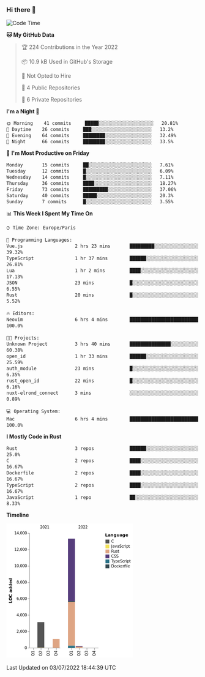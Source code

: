 ### Hi there 👋

<!--START_SECTION:waka-->
![Code Time](http://img.shields.io/badge/Code%20Time-0%20secs-blue)

**🐱 My GitHub Data** 

> 🏆 224 Contributions in the Year 2022
 > 
> 📦 10.9 kB Used in GitHub's Storage 
 > 
> 🚫 Not Opted to Hire
 > 
> 📜 4 Public Repositories 
 > 
> 🔑 6 Private Repositories  
 > 
**I'm a Night 🦉** 

```text
🌞 Morning    41 commits     █████░░░░░░░░░░░░░░░░░░░░   20.81% 
🌆 Daytime    26 commits     ███░░░░░░░░░░░░░░░░░░░░░░   13.2% 
🌃 Evening    64 commits     ████████░░░░░░░░░░░░░░░░░   32.49% 
🌙 Night      66 commits     ████████░░░░░░░░░░░░░░░░░   33.5%

```
📅 **I'm Most Productive on Friday** 

```text
Monday       15 commits     ██░░░░░░░░░░░░░░░░░░░░░░░   7.61% 
Tuesday      12 commits     █░░░░░░░░░░░░░░░░░░░░░░░░   6.09% 
Wednesday    14 commits     █░░░░░░░░░░░░░░░░░░░░░░░░   7.11% 
Thursday     36 commits     ████░░░░░░░░░░░░░░░░░░░░░   18.27% 
Friday       73 commits     █████████░░░░░░░░░░░░░░░░   37.06% 
Saturday     40 commits     █████░░░░░░░░░░░░░░░░░░░░   20.3% 
Sunday       7 commits      █░░░░░░░░░░░░░░░░░░░░░░░░   3.55%

```


📊 **This Week I Spent My Time On** 

```text
⌚︎ Time Zone: Europe/Paris

💬 Programming Languages: 
Vue.js                   2 hrs 23 mins       █████████░░░░░░░░░░░░░░░░   39.32% 
TypeScript               1 hr 37 mins        ██████░░░░░░░░░░░░░░░░░░░   26.81% 
Lua                      1 hr 2 mins         ████░░░░░░░░░░░░░░░░░░░░░   17.13% 
JSON                     23 mins             █░░░░░░░░░░░░░░░░░░░░░░░░   6.55% 
Rust                     20 mins             █░░░░░░░░░░░░░░░░░░░░░░░░   5.52%

🔥 Editors: 
Neovim                   6 hrs 4 mins        █████████████████████████   100.0%

🐱‍💻 Projects: 
Unknown Project          3 hrs 40 mins       ███████████████░░░░░░░░░░   60.38% 
open_id                  1 hr 33 mins        ██████░░░░░░░░░░░░░░░░░░░   25.59% 
auth_module              23 mins             █░░░░░░░░░░░░░░░░░░░░░░░░   6.35% 
rust_open_id             22 mins             █░░░░░░░░░░░░░░░░░░░░░░░░   6.16% 
nuxt-elrond_connect      3 mins              ░░░░░░░░░░░░░░░░░░░░░░░░░   0.89%

💻 Operating System: 
Mac                      6 hrs 4 mins        █████████████████████████   100.0%

```

**I Mostly Code in Rust** 

```text
Rust                     3 repos             ██████░░░░░░░░░░░░░░░░░░░   25.0% 
C                        2 repos             ████░░░░░░░░░░░░░░░░░░░░░   16.67% 
Dockerfile               2 repos             ████░░░░░░░░░░░░░░░░░░░░░   16.67% 
TypeScript               2 repos             ████░░░░░░░░░░░░░░░░░░░░░   16.67% 
JavaScript               1 repo              ██░░░░░░░░░░░░░░░░░░░░░░░   8.33%

```


**Timeline**

![Chart not found](https://raw.githubusercontent.com/nu-wa/nu-wa/main/charts/bar_graph.png) 


 Last Updated on 03/07/2022 18:44:39 UTC
<!--END_SECTION:waka-->

<!--
**nu-wa/nu-wa** is a ✨ _special_ ✨ repository because its `README.md` (this file) appears on your GitHub profile.

Here are some ideas to get you started:

- 🔭 I’m currently working on ...
- 🌱 I’m currently learning ...
- 👯 I’m looking to collaborate on ...
- 🤔 I’m looking for help with ...
- 💬 Ask me about ...
- 📫 How to reach me: ...
- 😄 Pronouns: ...
- ⚡ Fun fact: ...
-->
